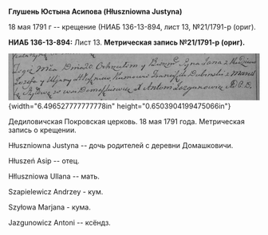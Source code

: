 **Глушень Юстына Асипова (Hłuszniowna Justyna)**

18 мая 1791 г -- крещение (НИАБ 136-13-894, лист 13, №21/1791-р (ориг).

**НИАБ 136-13-894:** Лист 13. **Метрическая запись №21/1791-р (ориг).**

![](./media/9ad82317aadc35e26a34df98762600ff58fa98e2.png){width="6.496527777777778in"
height="0.6503904199475066in"}

Дедиловичская Покровская церковь. 18 мая 1791 года. Метрическая запись о
крещении.

Hłuszniowna Justyna -- дочь родителей с деревни Домашковичи.

Hłuszeń Asip -- отец.

Hłluszniowa Ullana -- мать.

Szapielewicz Andrzey - кум.

Szyłowa Marjana - кума.

Jazgunowicz Antoni -- ксёндз.
